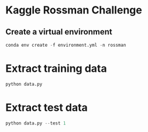 # Kaggle Rossman Challenge

## Create a virtual environment

```python
conda env create -f environment.yml -n rossman
```

# Extract training data

```python
python data.py
```

# Extract test data

```python
python data.py --test 1
```